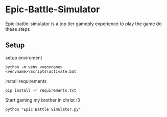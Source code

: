 # Epic-Battle-Simulator

Epic-battle-simulator is a top tier gameply experience 
to play the game do these steps

## Setup

setup enviroment
    
    python -m venv <venvname>
    <venvname>\Scripts\activate.bat
    
install requirements

    pip install -r requirements.txt
    
Start gaming my brother in christ :3

    python "Epic Battle Simulator.py"